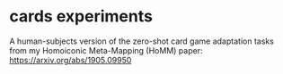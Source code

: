 # cards experiments

A human-subjects version of the zero-shot card game adaptation tasks from my Homoiconic Meta-Mapping (HoMM) paper: <https://arxiv.org/abs/1905.09950>
